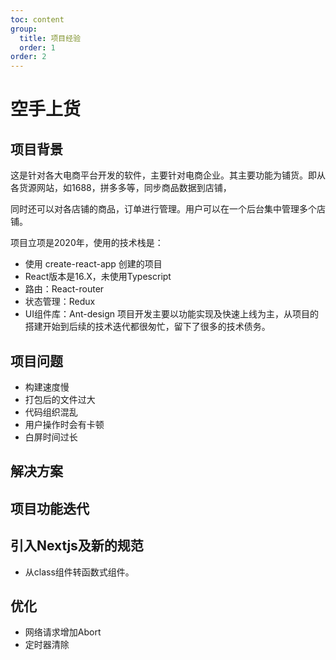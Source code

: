 ```yaml
---
toc: content
group: 
  title: 项目经验
  order: 1
order: 2
---
```

# 空手上货
## 项目背景
这是针对各大电商平台开发的软件，主要针对电商企业。其主要功能为铺货。即从各货源网站，如1688，拼多多等，同步商品数据到店铺，

同时还可以对各店铺的商品，订单进行管理。用户可以在一个后台集中管理多个店铺。

项目立项是2020年，使用的技术栈是：
- 使用 create-react-app 创建的项目
- React版本是16.X，未使用Typescript
- 路由：React-router
- 状态管理：Redux
- UI组件库：Ant-design
项目开发主要以功能实现及快速上线为主，从项目的搭建开始到后续的技术迭代都很匆忙，留下了很多的技术债务。

## 项目问题
- 构建速度慢
- 打包后的文件过大
- 代码组织混乱
- 用户操作时会有卡顿
- 白屏时间过长

## 解决方案

## 项目功能迭代

## 引入Nextjs及新的规范
- 从class组件转函数式组件。
## 优化
- 网络请求增加Abort
- 定时器清除
